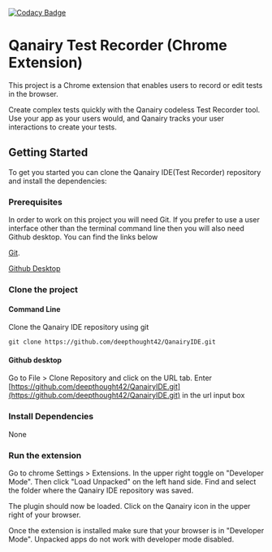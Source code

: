 [![Codacy Badge](https://api.codacy.com/project/badge/Grade/db7f804418df427c864c05c3622f9b56)](https://www.codacy.com?utm_source=github.com&amp;utm_medium=referral&amp;utm_content=deepthought42/QanairyIDE&amp;utm_campaign=Badge_Grade)

# Qanairy Test Recorder (Chrome Extension)

This project is a Chrome extension that enables users to record or edit tests in the browser.

Create complex tests quickly with the Qanairy codeless Test Recorder tool. Use your app as your users would, and Qanairy tracks your user interactions to create your tests.

## Getting Started

To get you started you can clone the Qanairy IDE(Test Recorder) repository and install the dependencies:

### Prerequisites

In order to work on this project you will need Git. If you prefer to use a user interface other than the terminal command line then you will also need Github desktop. You can find the links below

 [Git](http://git-scm.com/).

 [Github Desktop](https://desktop.github.com/)

### Clone the project

#### Command Line

Clone the Qanairy IDE repository using git

```Shell
git clone https://github.com/deepthought42/QanairyIDE.git
```

#### Github desktop

Go to File > Clone Repository and click on the URL tab. Enter [https://github.com/deepthought42/QanairyIDE.git](https://github.com/deepthought42/QanairyIDE.git) in the url input box

### Install Dependencies

  None

### Run the extension

  Go to chrome Settings > Extensions. In the upper right toggle on "Developer Mode". Then click "Load Unpacked" on the left hand side. Find and select the folder where the Qanairy IDE repository was saved.

  The plugin should now be loaded. Click on the Qanairy icon in the upper right of your browser.

  Once the extension is installed make sure that your browser is in "Developer Mode". Unpacked apps do not work with developer mode disabled.
